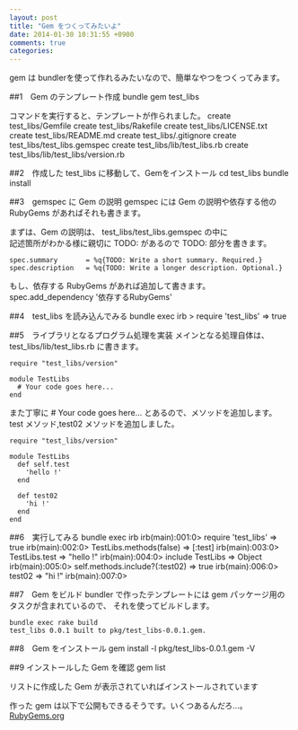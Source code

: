 ```yaml
---
layout: post
title: "Gem をつくってみたいよ"
date: 2014-01-30 10:31:55 +0900
comments: true
categories: 
---
```


gem は bundlerを使って作れるみたいなので、簡単なやつをつくってみます。  


##1　Gem のテンプレート作成
    bundle gem test_libs

コマンドを実行すると、テンプレートが作られました。
    create  test_libs/Gemfile
    create  test_libs/Rakefile
    create  test_libs/LICENSE.txt
    create  test_libs/README.md
    create  test_libs/.gitignore
    create  test_libs/test_libs.gemspec
    create  test_libs/lib/test_libs.rb
    create  test_libs/lib/test_libs/version.rb


##2　作成した test_libs に移動して、Gemをインストール
    cd test_libs
    bundle install


##3　gemspec に Gem の説明
gemspec には Gem の説明や依存する他の RubyGems があればそれも書きます。    

まずは、Gem の説明は、 test_libs/test_libs.gemspec の中に  
記述箇所がわかる様に親切に TODO: があるので TODO: 部分を書きます。

    spec.summary       = %q{TODO: Write a short summary. Required.}
    spec.description   = %q{TODO: Write a longer description. Optional.}

もし、依存する RubyGems があれば追加して書きます。
    spec.add_dependency '依存するRubyGems'


##4　test_libs を読み込んでみる
    bundle exec irb
    > require 'test_libs'
    => true


##5　ライブラリとなるプログラム処理を実装
メインとなる処理自体は、 test_libs/lib/test_libs.rb に書きます。

    require "test_libs/version"
    
    module TestLibs
      # Your code goes here...
    end

また丁寧に # Your code goes here... とあるので、メソッドを追加します。  
test メソッド,test02 メソッドを追加しました。

    require "test_libs/version"
    
    module TestLibs
      def self.test
        'hello !'
      end
      
      def test02
        'hi !'
      end
    end


##6　実行してみる
    bundle exec irb
    irb(main):001:0> require 'test_libs'
    => true
    irb(main):002:0> TestLibs.methods(false)
    => [:test]
    irb(main):003:0> TestLibs.test
    => "hello !"
    irb(main):004:0> include TestLibs
    => Object
    irb(main):005:0> self.methods.include?(:test02)
    => true
    irb(main):006:0> test02
    => "hi !"
    irb(main):007:0>



##7　Gem をビルド
bundler で作ったテンプレートには gem パッケージ用のタスクが含まれているので、
それを使ってビルドします。

    bundle exec rake build
    test_libs 0.0.1 built to pkg/test_libs-0.0.1.gem.

##8　Gem をインストール
    gem install -l pkg/test_libs-0.0.1.gem -V

##9 インストールした Gem を確認
    gem list

リストに作成した Gem が表示されていればインストールされています    


作った gem は以下で公開もできるそうです。いくつあるんだろ…。  
[RubyGems.org](http://rubygems.org/gems)
















